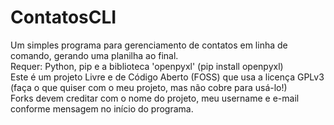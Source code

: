 # ContatosCLI
Um simples programa para gerenciamento de contatos em linha de comando, gerando uma planilha ao final.<br>
Requer: Python, pip e a biblioteca 'openpyxl' (pip install openpyxl)<br>
Este é um projeto Livre e de Código Aberto (FOSS) que usa a licença GPLv3 (faça o que quiser com o meu projeto, mas não cobre para usá-lo!)<br>
Forks devem creditar com o nome do projeto, meu username e e-mail conforme mensagem no início do programa.

